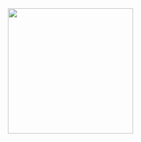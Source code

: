 <div id="header" align="center"> <img src="https://aniyuki.com/wp-content/uploads/2023/05/aniyuki-oshi-no-ko-gif-31.gif" width="250" height="250"/>
